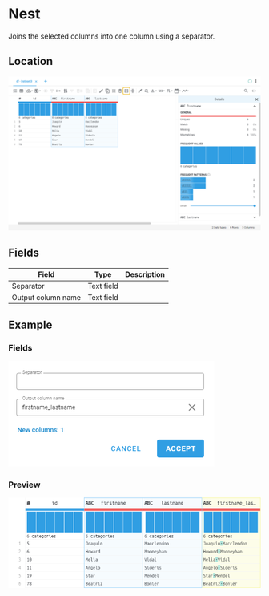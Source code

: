 # Nest
Joins the selected columns into one column using a separator.
## Location
![Nest on the interface](../../docs/screenshots/location/nest.png)
## Fields
Field | Type | Description
----- | ---- | -----------
Separator | Text field | 
Output column name | Text field | 
## Example
### Fields
![Nest fields](../../docs/screenshots/form/nest.png)
### Preview
![Nest example](../../docs/screenshots/table/nest.png)